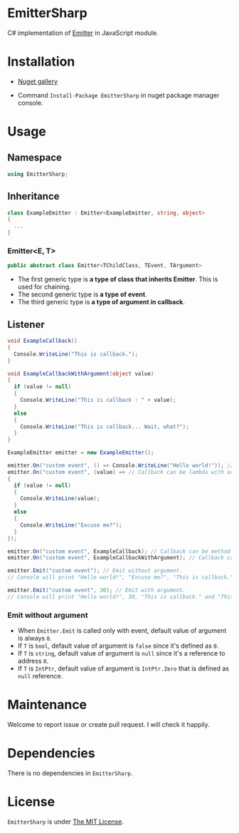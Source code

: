 # EmitterSharp
C# implementation of [Emitter](https://github.com/component/emitter) in JavaScript module.

# Installation
- [Nuget gallery](https://www.nuget.org/packages/EmitterSharp)

- Command `Install-Package EmitterSharp` in nuget package manager console.

# Usage
## Namespace ##
```csharp
using EmitterSharp;
```

## Inheritance ##
```csharp
class ExampleEmitter : Emitter<ExampleEmitter, string, object>
{
  ...
}
```

### Emitter<E, T> ###
```csharp
public abstract class Emitter<TChildClass, TEvent, TArgument>
```

- The first generic type is **a type of class that inherits Emitter**. This is used for chaining.
- The second generic type is **a type of event**.
- The third generic type is **a type of argument in callback**.

## Listener ##
```csharp
void ExampleCallback() 
{
  Console.WriteLine("This is callback.");
}

void ExampleCallbackWithArgument(object value) 
{
  if (value != null) 
  {
    Console.WriteLine("This is callback : " + value);
  }
  else
  {
    Console.WriteLine("This is callback... Wait, what?");
  }
}

ExampleEmitter emitter = new ExampleEmitter();

emitter.On("custom event", () => Console.WriteLine("Hello world!")); // Callback can be lambda without argument.
emitter.On("custom event", (value) => // Callback can be lambda with argument.
{
  if (value != null)
  {
    Console.WriteLine(value);
  }
  else 
  {
    Console.WriteLine("Excuse me?");
  }
});

emitter.On("custom event", ExampleCallback); // Callback can be method without argument.
emitter.On("custom event", ExampleCallbackWithArgument); // Callback can be method with argument.

emitter.Emit("custom event"); // Emit without argument.
// Console will print "Hello world!", "Excuse me?", "This is callback." and "This is callback... Wait, what?"

emitter.Emit("custom event", 30); // Emit with argument.
// Console will print "Hello world!", 30, "This is callback." and "This is callback : 30"
```

### Emit without argument ###
- When `Emitter.Emit` is called only with event, default value of argument is always `0`.
- If `T` is `bool`, default value of argument is `false` since it's defined as `0`.
- If `T` is `string`, default value of argument is `null` since it's a reference to address `0`.
- If `T` is `IntPtr`, default value of argument is `IntPtr.Zero` that is defined as `null` reference.

# Maintenance
Welcome to report issue or create pull request. I will check it happily.

# Dependencies
There is no dependencies in `EmitterSharp`.

# License
`EmitterSharp` is under [The MIT License](https://github.com/uhm0311/EmitterSharp/blob/master/LICENSE).
